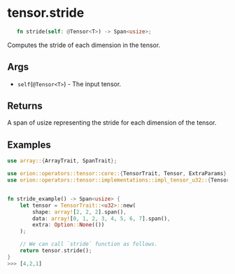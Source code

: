 # tensor.stride

```rust 
   fn stride(self: @Tensor<T>) -> Span<usize>;
```

Computes the stride of each dimension in the tensor.

## Args
* `self`(`@Tensor<T>`) - The input tensor.

## Returns

A span of usize representing the stride for each dimension of the tensor.

## Examples

```rust
use array::{ArrayTrait, SpanTrait};

use orion::operators::tensor::core::{TensorTrait, Tensor, ExtraParams};
use orion::operators::tensor::implementations::impl_tensor_u32::{Tensor_u32};


fn stride_example() -> Span<usize> {
    let tensor = TensorTrait::<u32>::new(
        shape: array![2, 2, 2].span(),
        data: array![0, 1, 2, 3, 4, 5, 6, 7].span(),
        extra: Option::None(())
    );

    // We can call `stride` function as follows.
    return tensor.stride();
}
>>> [4,2,1]
```
